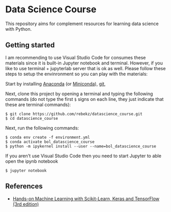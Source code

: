 Data Science Course
==================

This repository aims for complement resources for learning data science with Python.

Getting started
---------------
I am recommending to use Visual Studio Code for consumes these materials since it is built-in Jupyter notebook and terminal. However, if you like to use terminal + jupyterlab server that is ok as well. Please follow these steps to setup the envinronment so you can play with the materials:

Start by installing [Anaconda](https://www.anaconda.com/products/distribution) (or [Miniconda](https://docs.conda.io/en/latest/miniconda.html)), [git](https://git-scm.com/downloads), 

Next, clone this project by opening a terminal and typing the following commands (do not type the first `$` signs on each line, they just indicate that these are terminal commands):

    $ git clone https://github.com/rebekz/datascience_course.git
    $ cd datascience_course

Next, run the following commands:

    $ conda env create -f environment.yml
    $ conda activate bol_datascience_course
    $ python -m ipykernel install --user --name=bol_datascience_course

If you aren't use Visual Studio Code then you need to start Jupyter to able open the ipynb notebook

    $ jupyter notebook

References
--------
* [Hands-on Machine Learning with Scikit-Learn, Keras and TensorFlow (3rd edition)](https://homl.info/er3)
